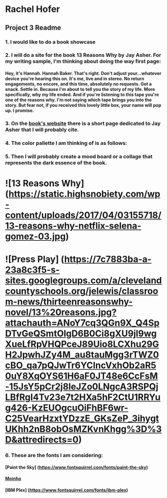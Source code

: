 # Rachel Hofer
## Project 3 Readme
### 1. I would like to do a book showcase
### 2. I will do a site for the book 13 Reasons Why by Jay Asher. For my writing sample, I'm thinking about doing the way first page:
#### Hey, it's Hannah. Hannah Baker. That's right. Don't adjust your...whatever device you're hearing this on. It's me, live and in stereo. No return engagements, no encore, and this time, absolutely no requests. Get a snack. Settle in. Because I'm about to tell you the story of my life. More specifically, why my life ended. And if you're listening to this tape you're one of the reasons why. I'm not saying which tape brings you into the story. But fear not, if you received this lovely little box, your name will pop up. I promise.
### 3. On the [book's website](http://www.thirteenreasonswhy.com/jayasher.html) there is a short page dedicated to Jay Asher that I will probably cite.
### 4. The color pallette I am thinking of is as follows:
### 5. Then I will probably create a mood board or a collage that represents the dark essence of the book.
# ![13 Reasons Why] (https://static.highsnobiety.com/wp-content/uploads/2017/04/03155718/13-reasons-why-netflix-selena-gomez-03.jpg)
# ![Press Play] (https://7c7883ba-a-23a8c3f5-s-sites.googlegroups.com/a/clevelandcountyschools.org/jelewis/classroom-news/thirteenreasonswhy-novel/13%20reasons.jpg?attachauth=ANoY7cq3QGn9X_Q4SpDTvGeQSmtOlgD6B0Ci8gXU9jl9wgXueLfRpVHQPceJ89Uio8LCXhu29GH2JpwhJZy4M_au8tauMgg3rTWZ0cBO_qa7pQJwTr6YCIncVxhOb2aR50uY8XqOYS61H6aF0JT48e6CcFsM-15JsY5pCr2j8leJZo0LNgcA3RSPQjLBfRgI4Tv23e7t2HXa5hF2CtU1RRYug426-KzEUOgcuOiFhBF6wr-C25VearHzxtYDzzE_GKsZeP_3ihygtUKhh2nB8obOsMZKvnKhgg%3D%3D&attredirects=0)
### 6. These are the fonts I am considering:
#### [Paint the Sky] (https://www.fontsquirrel.com/fonts/paint-the-sky)
#### [Moinho](https://www.fontsquirrel.com/fonts/moinho)
#### [IBM Plex] (https://www.fontsquirrel.com/fonts/ibm-plex)

